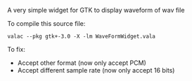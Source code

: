 A very simple widget for GTK to display waveform of wav file

To compile this source file: 

```valac --pkg gtk+-3.0 -X -lm WaveFormWidget.vala```

To fix:

 - Accept other format (now only accept PCM)
 - Accept different sample rate (now only accept 16 bits)
